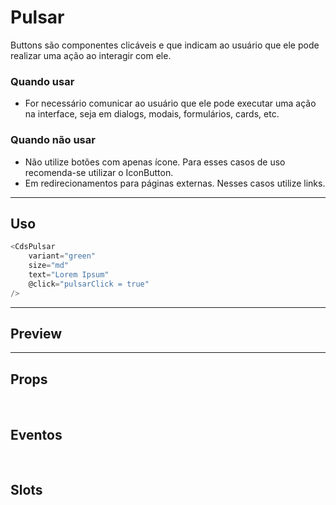 # Pulsar

Buttons são componentes clicáveis e que indicam ao usuário que ele pode realizar uma ação ao interagir com ele.

### Quando usar

- For necessário comunicar ao usuário que ele pode executar uma ação na interface,
  seja em dialogs, modais, formulários, cards, etc.

### Quando não usar

- Não utilize botões com apenas ícone. Para esses casos de uso recomenda-se utilizar o IconButton.
- Em redirecionamentos para páginas externas. Nesses casos utilize links.

---

## Uso

```js
<CdsPulsar
	variant="green"
	size="md"
	text="Lorem Ipsum"
	@click="pulsarClick = true"
/>
```

---

## Preview

<PreviewBuilder
	:args
	:component="CdsPulsar"
	:events="cdsPulsarEvents"
/>

---

## Props

<APITable
	name="Pulsar"
	section="props"
/>
<br />

## Eventos

<APITable
	name="Pulsar"
	section="events"
/>
<br />

## Slots

<APITable
	name="Pulsar"
	section="slots"
/>

<script setup>
import { ref } from 'vue';
import CdsPulsar from '@/components/Pulsar.vue';

const args = ref({});

const cdsPulsarEvents = [
	'pulsar-click'
];
</script>

